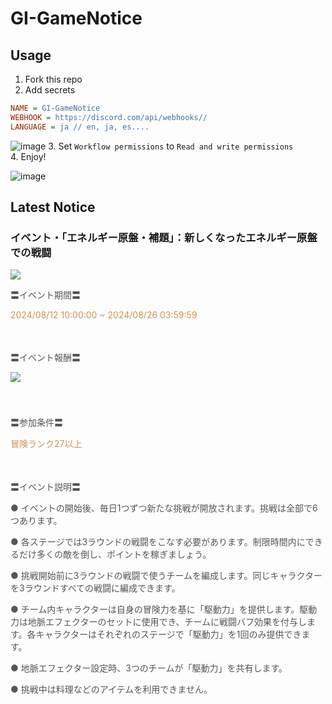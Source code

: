 # GI-GameNotice

## Usage
1. Fork this repo
2. Add secrets
```ini
NAME = GI-GameNotice
WEBHOOK = https://discord.com/api/webhooks//
LANGUAGE = ja // en, ja, es....
```
![image](https://github.com/c2t-r/GI-GameNotice/assets/80561604/63d8a4f2-9ec2-49d7-a637-44d728b2f945)
3. Set `Workflow permissions` to `Read and write permissions`  
4. Enjoy!

![image](https://github.com/c2t-r/GI-GameNotice/assets/80561604/24ec6182-cd99-4969-ab59-1d65c886077a)

## Latest Notice
<start>

### イベント・「エネルギー原盤・補題」：新しくなったエネルギー原盤での戦闘
<img src="https://sdk.hoyoverse.com/upload/ann/2024/07/19/22e8794e0f02d6b4f0985fb3397edfa9_6865432470339024187.jpg">
<p style="white-space: pre-wrap;"><span style="color:rgba(85,85,85,1)">〓イベント期間〓</span></p><p style="white-space: pre-wrap;"><span style="color:rgba(204,146,85,1)"><t class="t_lc">2024/08/12 10:00:00</t> ~ <t class="t_lc">2024/08/26 03:59:59</t></span></p><p style="white-space: pre-wrap; min-height: 1.5em;"></p><p style="white-space: pre-wrap;"><span style="color:rgba(85,85,85,1)">〓イベント報酬〓</span></p><p style="white-space: pre-wrap; min-height: 1.5em;"><img src="https://sdk.hoyoverse.com/upload/ann/2024/06/20/f058eaed7f237439f54cd5c8a1dd88b1_5936126086101857250.png" href="" style="border:none;vertical-align:middle;"></p><p style="white-space: pre-wrap; min-height: 1.5em;"></p><p style="white-space: pre-wrap;"><span style="color:rgba(85,85,85,1)">〓参加条件〓</span></p><p style="white-space: pre-wrap;"><span style="color:rgba(204,146,85,1)">冒険ランク27以上</span></p><p style="white-space: pre-wrap; min-height: 1.5em;"></p><p style="white-space: pre-wrap;"><span style="color:rgba(85,85,85,1)">〓イベント説明〓</span></p><p style="white-space: pre-wrap;"><span style="color:rgba(85,85,85,1)">● イベントの開始後、毎日1つずつ新たな挑戦が開放されます。挑戦は全部で6つあります。</span></p><p style="white-space: pre-wrap;"><span style="color:rgba(85,85,85,1)">● 各ステージでは3ラウンドの戦闘をこなす必要があります。制限時間内にできるだけ多くの敵を倒し、ポイントを稼ぎましょう。</span></p><p style="white-space: pre-wrap;"><span style="color:rgba(85,85,85,1)">● 挑戦開始前に3ラウンドの戦闘で使うチームを編成します。同じキャラクターを3ラウンドすべての戦闘に編成できます。</span></p><p style="white-space: pre-wrap;"><span style="color:rgba(85,85,85,1)">● チーム内キャラクターは自身の冒険力を基に「駆動力」を提供します。駆動力は地脈エフェクターのセットに使用でき、チームに戦闘バフ効果を付与します。各キャラクターはそれぞれのステージで「駆動力」を1回のみ提供できます。</span></p><p style="white-space: pre-wrap;"><span style="color:rgba(85,85,85,1)">● 地脈エフェクター設定時、3つのチームが「駆動力」を共有します。</span></p><p style="white-space: pre-wrap;"><span style="color:rgba(85,85,85,1)">● 挑戦中は料理などのアイテムを利用できません。</span></p>

<end>
